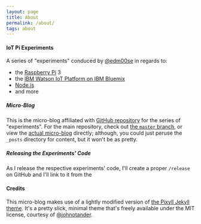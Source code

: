 ```yaml
---
layout: page
title: About
permalink: /about/
tags: about
---
```


#### IoT Pi Experiments

A series of "experiments" conduced by [@edm00se](https://edm00se.github.io/) in regards to:

* the [Raspberry Pi](https://www.raspberrypi.org/) 3
* the [IBM Watson IoT Platform on IBM Bluemix](http://www.ibm.com/internet-of-things/)
* [Node.js](https://nodejs.org/en/)
* and more

##### Micro-Blog

This is the micro-blog affiliated with [GitHub repository](https://github.com/edm00se/iot-pi) for the series of "experiments". For the main repository, check out [the `master` branch](https://github.com/edm00se/iot-pi/tree/master), or view the [actual micro-blog](https://edm00se.github.io/iot-pi) directly; although, you could just peruse the `_posts` directory for content, but it won't be as pretty.

##### Releasing the Experiments' Code

As I release the respective experiments' code, I'll create a proper `/release` on GitHub and I'll link to it from the 

#### Credits

This micro-blog makes use of a lightly modified version of [the Pixyll Jekyll theme](https://github.com/johnotander/pixyll). It's a pretty slick, minimal theme that's freely available under the MIT license, courtesy of [@johnotander](http://johnotander.com/).
